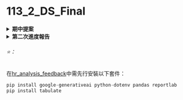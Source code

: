 # 113_2_DS_Final

<details>
  <summary><strong>期中提案</strong></summary>

  [提案影片 YouTube 連結](https://youtu.be/qAA3lzzANrg)
  
</details>


<details>
  <summary><strong>第二次進度報告</strong></summary>

  [影片 YouTube 連結](https://youtu.be/xobWjNFoGiE)
  
</details>

<h6>⭐️：</h6>

在[hr_analysis_feedback](https://github.com/Lianin1/113_2_DS_Final/blob/main/hr_analysis_feedback.py)中需先行安裝以下套件：

```python
pip install google-generativeai python-dotenv pandas reportlab
pip install tabulate

